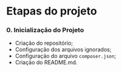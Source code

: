 # Etapas do projeto

### 0. Inicialização do Projeto

- Criação do repositório;
- Configuração dos arquivos ignorados;
- Configuração do arquivo `composer.json`;
- Criação do README.md.

